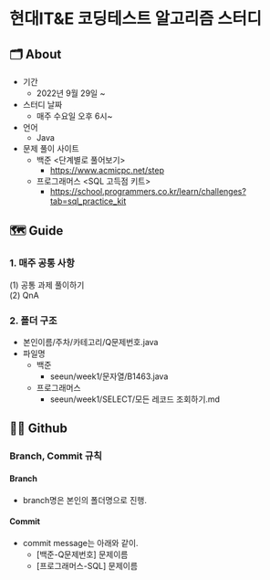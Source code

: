 # 현대IT&E 코딩테스트 알고리즘 스터디 </br>
## 🗂 About </br>
- 기간 
  - 2022년 9월 29일 ~
- 스터디 날짜 
  - 매주 수요일 오후 6시~
- 언어
  - Java
- 문제 풀이 사이트
  - 백준 <단계별로 풀어보기>  
    - https://www.acmicpc.net/step
  - 프로그래머스 <SQL 고득점 키트> 
    - https://school.programmers.co.kr/learn/challenges?tab=sql_practice_kit

  




  
## 🗺 Guide </br>
### 1. 매주 공통 사항
(1) 공통 과제 풀이하기  
(2) QnA  

### 2. 폴더 구조
- 본인이름/주차/카테고리/Q문제번호.java
- 파일명
  - 백준
    - seeun/week1/문자열/B1463.java
  - 프로그래머스
    - seeun/week1/SELECT/모든 레코드 조회하기.md
    

## 👨‍💻 Github </br>
  
  ### Branch, Commit 규칙  
  
  #### Branch  
  - branch명은 본인의 폴더명으로 진행.
    
  #### Commit
  - commit message는 아래와 같이.
    - [백준-Q문제번호] 문제이름
    - [프로그래머스-SQL] 문제이름
    
    

